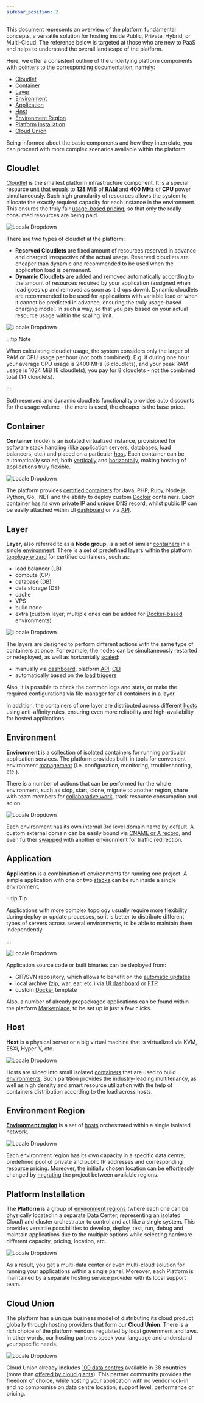 ```yaml
---
sidebar_position: 2
---
```


This document represents an overview of the platform fundamental concepts, a versatile solution for hosting inside Public, Private, Hybrid, or Multi-Cloud. The reference below is targeted at those who are new to PaaS and helps to understand the overall landscape of the platform.

Here, we offer a consistent outline of the underlying platform components with pointers to the corresponding documentation, namely:

- [Cloudlet](https://cloudmydc.com/)
- [Container](https://cloudmydc.com/)
- [Layer](https://cloudmydc.com/)
- [Environment](https://cloudmydc.com/)
- [Application](https://cloudmydc.com/)
- [Host](https://cloudmydc.com/)
- [Environment Region](https://cloudmydc.com/)
- [Platform Installation](https://cloudmydc.com/)
- [Cloud Union](https://cloudmydc.com/)

Being informed about the basic components and how they interrelate, you can proceed with more complex scenarios available within the platform.

## Cloudlet

[Cloudlet](https://cloudmydc.com/) is the smallest platform infrastructure component. It is a special resource unit that equals to **128 MiB** of **RAM** and **400 MHz** of **CPU** power simultaneously. Such high granularity of resources allows the system to allocate the exactly required capacity for each instance in the environment. This ensures the truly fair [usage-based pricing](https://cloudmydc.com/), so that only the really consumed resources are being paid.

![Locale Dropdown](./img/BasicsTerminology/01-cloudlet-resource-unit.png)

There are two types of cloudlet at the platform:

- **Reserved Cloudlets** are fixed amount of resources reserved in advance and charged irrespective of the actual usage. Reserved cloudlets are cheaper than dynamic and recommended to be used when the application load is permanent.
- **Dynamic Cloudlets** are added and removed automatically according to the amount of resources required by your application (assigned when load goes up and removed as soon as it drops down). Dynamic cloudlets are recommended to be used for applications with variable load or when it cannot be predicted in advance, ensuring the truly usage-based charging model. In such a way, so that you pay based on your actual resource usage within the scaling limit.

![Locale Dropdown](./img/BasicsTerminology/02-reserved-and-dynamic-cloudlets.png)

:::tip Note

When calculating cloudlet usage, the system considers only the larger of RAM or CPU usage per hour (not both combined). E.g. if during one hour your average CPU usage is 2400 MHz (6 cloudlets), and your peak RAM usage is 1024 MiB (8 cloudlets), you pay for 8 cloudlets - not the combined total (14 cloudlets).

:::

Both reserved and dynamic cloudlets functionality provides auto discounts for the usage volume - the more is used, the cheaper is the base price.

## Container

**Container** (node) is an isolated virtualized instance, provisioned for software stack handling (like application servers, databases, load balancers, etc.) and placed on a particular [host](https://cloudmydc.com/). Each container can be automatically scaled, both [vertically](https://cloudmydc.com/) and [horizontally](https://cloudmydc.com/), making hosting of applications truly flexible.

![Locale Dropdown](./img/BasicsTerminology/03-container-secure-and-isolated-instance.png)

The platform provides [certified containers](https://cloudmydc.com/) for Java, PHP, Ruby, Node.js, Python, Go, .NET and the ability to deploy custom [Docker](https://cloudmydc.com/) containers. Each container has its own private IP and unique DNS record, whilst [public IP](https://cloudmydc.com/) can be easily attached within UI [dashboard](https://cloudmydc.com/) or via [API](https://cloudmydc.com/).

## Layer

**Layer**, also referred to as a **Node group**, is a set of similar [containers](https://cloudmydc.com/) in a single [environment](https://cloudmydc.com/). There is a set of predefined layers within the platform [topology wizard](https://cloudmydc.com/) for certified containers, such as:

- load balancer (LB)
- compute (CP)
- database (DB)
- data storage (DS)
- сache
- VPS
- build node
- extra (custom layer; multiple ones can be added for [Docker-based](https://cloudmydc.com/) environments)

![Locale Dropdown](./img/BasicsTerminology/04-layer-group-of-similar-containers.png)

The layers are designed to perform different actions with the same type of containers at once. For example, the nodes can be simultaneously restarted or redeployed, as well as horizontally [scaled](https://cloudmydc.com/):

- manually via [dashboard](https://cloudmydc.com/), platform [API](https://cloudmydc.com/), [CLI](https://cloudmydc.com/)
- automatically based on the [load triggers](https://cloudmydc.com/)

Also, it is possible to check the common logs and stats, or make the required configurations via file manager for all containers in a layer.

In addition, the containers of one layer are distributed across different [hosts](https://cloudmydc.com/) using anti-affinity rules, ensuring even more reliability and high-availability for hosted applications.

## Environment

**Environment** is a collection of isolated [containers](https://cloudmydc.com/) for running particular application services. The platform provides built-in tools for convenient environment [management](https://cloudmydc.com/) (i.e. configuration, monitoring, troubleshooting, etc.).

There is a number of actions that can be performed for the whole environment, such as stop, start, clone, migrate to another region, share with team members for [collaborative work](https://cloudmydc.com/), track resource consumption and so on.

![Locale Dropdown](./img/BasicsTerminology/05-environment-interconnected-container-layers.png)

Each environment has its own internal 3rd level domain name by default. A custom external domain can be easily bound via [CNAME or A record](https://cloudmydc.com/), and even further [swapped](https://cloudmydc.com/) with another environment for traffic redirection.

## Application

**Application** is a combination of environments for running one project. A simple application with one or two [stacks](https://cloudmydc.com/) can be run inside a single environment.

:::tip Tip

Applications with more complex topology usually require more flexibility during deploy or update processes, so it is better to distribute different types of servers across several environments, to be able to maintain them independently.

:::

![Locale Dropdown](./img/BasicsTerminology/06-application-environments-of-a-single-project.png)

Application source code or built binaries can be deployed from:

- GIT/SVN repository, which allows to benefit on the [automatic updates](https://cloudmydc.com/)
- local archive (zip, war, ear, etc.) via [UI dashboard](https://cloudmydc.com/) or [FTP](https://cloudmydc.com/)
- custom [Docker](https://cloudmydc.com/) template

Also, a number of already prepackaged applications can be found within the platform [Marketplace](https://cloudmydc.com/), to be set up in just a few clicks.

## Host

**Host** is a physical server or a big virtual machine that is virtualized via KVM, ESXi, Hyper-V, etc.

![Locale Dropdown](./img/BasicsTerminology/07-host-physical-or-virtual-server.png)

Hosts are sliced into small isolated [containers](https://cloudmydc.com/) that are used to build [environments](https://cloudmydc.com/). Such partition provides the industry-leading multitenancy, as well as high density and smart resource utilization with the help of containers distribution according to the load across hosts.

## Environment Region

**[Environment region](https://cloudmydc.com/)** is a set of [hosts](https://cloudmydc.com/) orchestrated within a single isolated network.

![Locale Dropdown](./img/BasicsTerminology/08-environment-region-hosts-group.png)

Each environment region has its own capacity in a specific data centre, predefined pool of private and public IP addresses and corresponding resource pricing. Moreover, the initially chosen location can be effortlessly changed by [migrating](https://cloudmydc.com/) the project between available regions.

## Platform Installation

The **Platform** is a group of [environment regions](https://cloudmydc.com/) (where each one can be physically located in a separate Data Center, representing an isolated Cloud) and cluster orchestrator to control and act like a single system. This provides versatile possibilities to develop, deploy, test, run, debug and maintain applications due to the multiple options while selecting hardware - different capacity, pricing, location, etc.

![Locale Dropdown](./img/BasicsTerminology/09-platform-orchestrator-environment-regions.png)

As a result, you get a multi-data center or even multi-cloud solution for running your applications within a single panel. Moreover, each Platform is maintained by a separate hosting service provider with its local support team.

## Cloud Union

The platform has a unique business model of distributing its cloud product globally through hosting providers that form our **Cloud Union**. There is a rich choice of the platform vendors regulated by local government and laws. In other words, our hosting partners speak your language and understand your specific needs.

![Locale Dropdown](./img/BasicsTerminology/10-cloud-union-paas-hosting-providers.png)

Cloud Union already includes [100 data centres](https://cloudmydc.com/) available in 38 countries (more than [offered by cloud giants](https://cloudmydc.com/)). This partner community provides the freedom of choice, while hosting your application with no vendor lock-in and no compromise on data centre location, support level, performance or pricing.

